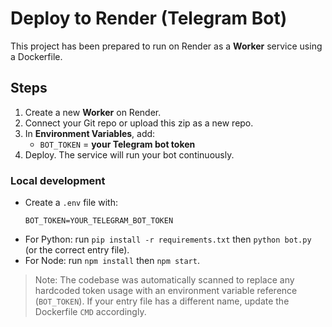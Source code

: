 
# Deploy to Render (Telegram Bot)

This project has been prepared to run on Render as a **Worker** service using a Dockerfile.

## Steps

1. Create a new **Worker** on Render.
2. Connect your Git repo or upload this zip as a new repo.
3. In **Environment Variables**, add:
   - `BOT_TOKEN` = **your Telegram bot token**
4. Deploy. The service will run your bot continuously.

### Local development

- Create a `.env` file with:
  ```
  BOT_TOKEN=YOUR_TELEGRAM_BOT_TOKEN
  ```
- For Python: run `pip install -r requirements.txt` then `python bot.py` (or the correct entry file).
- For Node: run `npm install` then `npm start`.

> Note: The codebase was automatically scanned to replace any hardcoded token usage with an environment variable reference (`BOT_TOKEN`). If your entry file has a different name, update the Dockerfile `CMD` accordingly.
